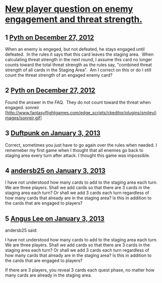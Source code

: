 # [New player question on enemy engagement and threat strength.](https://community.fantasyflightgames.com/topic/76297-new-player-question-on-enemy-engagement-and-threat-strength/)

## 1 [Pyth on December 27, 2012](https://community.fantasyflightgames.com/topic/76297-new-player-question-on-enemy-engagement-and-threat-strength/?do=findComment&comment=739635)

When an enemy is engeged, but not defeated, he stays engaged until defeated.  In the rules it says that this card leaves the staging area.  When calculating threat strength in the next round, I assume this card no longer counts toward the total threat strength as the rules say, "combined threat strength of all cards in the Staging Area".  Am I correct on this or do I still count the threat strength of an engaged enemy card? 

## 2 [Pyth on December 27, 2012](https://community.fantasyflightgames.com/topic/76297-new-player-question-on-enemy-engagement-and-threat-strength/?do=findComment&comment=739652)

Found the answer in the FAQ.  They do not count toward the threat when engaged. sonreir [http://www.fantasyflightgames.com/edge_scripts/ckeditor/plugins/smiley/images/sonreir.gif]

## 3 [Duftpunk on January 3, 2013](https://community.fantasyflightgames.com/topic/76297-new-player-question-on-enemy-engagement-and-threat-strength/?do=findComment&comment=742036)

Correct, sometimes you just have to go again over the rules when needed. I rememeber my first game when I thought that all enemies go back to staging area every turn after attack. I thought this game was impossible.

## 4 [andersb25 on January 3, 2013](https://community.fantasyflightgames.com/topic/76297-new-player-question-on-enemy-engagement-and-threat-strength/?do=findComment&comment=742073)

I have not understood how many cards to add to the staging area each turn. We are three players. Shall we add cards so that there are 3 cards in the staging area each turn? Or shall we add 3 cards each turn regardless of how many cards that already are in the staging area? Is this in addition to the cards that are engaged to players?

## 5 [Angus Lee on January 3, 2013](https://community.fantasyflightgames.com/topic/76297-new-player-question-on-enemy-engagement-and-threat-strength/?do=findComment&comment=742165)

andersb25 said:

I have not understood how many cards to add to the staging area each turn. We are three players. Shall we add cards so that there are 3 cards in the staging area each turn? Or shall we add 3 cards each turn regardless of how many cards that already are in the staging area? Is this in addition to the cards that are engaged to players?



If there are 3 players, you reveal 3 cards each quest phase, no matter how many cards are already in the staging area.

